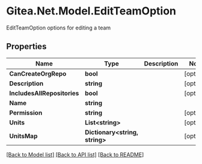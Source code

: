 # Gitea.Net.Model.EditTeamOption
EditTeamOption options for editing a team

## Properties

Name | Type | Description | Notes
------------ | ------------- | ------------- | -------------
**CanCreateOrgRepo** | **bool** |  | [optional] 
**Description** | **string** |  | [optional] 
**IncludesAllRepositories** | **bool** |  | [optional] 
**Name** | **string** |  | 
**Permission** | **string** |  | [optional] 
**Units** | **List&lt;string&gt;** |  | [optional] 
**UnitsMap** | **Dictionary&lt;string, string&gt;** |  | [optional] 

[[Back to Model list]](../README.md#documentation-for-models) [[Back to API list]](../README.md#documentation-for-api-endpoints) [[Back to README]](../README.md)

